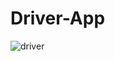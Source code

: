 # Driver-App
![driver](https://user-images.githubusercontent.com/53357376/66060077-5d254480-e53d-11e9-9888-82d6c40d1f59.png)
